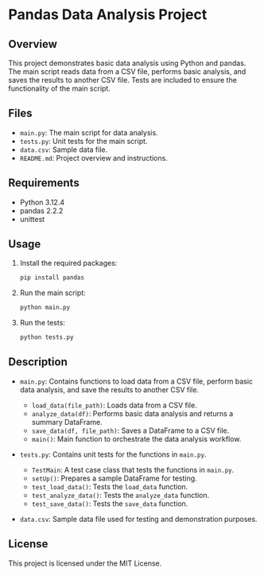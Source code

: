 # Pandas Data Analysis Project

## Overview

This project demonstrates basic data analysis using Python and pandas. The main script reads data from a CSV file, performs basic analysis, and saves the results to another CSV file. Tests are included to ensure the functionality of the main script.

## Files

- `main.py`: The main script for data analysis.
- `tests.py`: Unit tests for the main script.
- `data.csv`: Sample data file.
- `README.md`: Project overview and instructions.

## Requirements

- Python 3.12.4
- pandas 2.2.2
- unittest

## Usage

1. Install the required packages:
    ```sh
    pip install pandas
    ```

2. Run the main script:
    ```sh
    python main.py
    ```

3. Run the tests:
    ```sh
    python tests.py
    ```

## Description

- `main.py`: Contains functions to load data from a CSV file, perform basic data analysis, and save the results to another CSV file.
  - `load_data(file_path)`: Loads data from a CSV file.
  - `analyze_data(df)`: Performs basic data analysis and returns a summary DataFrame.
  - `save_data(df, file_path)`: Saves a DataFrame to a CSV file.
  - `main()`: Main function to orchestrate the data analysis workflow.

- `tests.py`: Contains unit tests for the functions in `main.py`.
  - `TestMain`: A test case class that tests the functions in `main.py`.
  - `setUp()`: Prepares a sample DataFrame for testing.
  - `test_load_data()`: Tests the `load_data` function.
  - `test_analyze_data()`: Tests the `analyze_data` function.
  - `test_save_data()`: Tests the `save_data` function.

- `data.csv`: Sample data file used for testing and demonstration purposes.

## License

This project is licensed under the MIT License.

